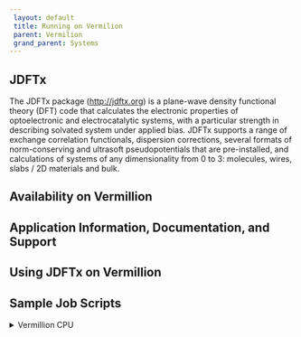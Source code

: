 ```yaml
---
 layout: default
 title: Running on Vermilion
 parent: Vermilion
 grand_parent: Systems
---
```

## JDFTx

The JDFTx package (http://jdftx.org) is a plane-wave density functional theory (DFT) code that calculates the electronic properties of optoelectronic and electrocatalytic systems, with a particular strength in describing solvated system under applied bias. JDFTx supports a range of exchange correlation functionals, dispersion corrections, several formats of norm-conserving and ultrasoft pseudopotentials that are pre-installed, and calculations of systems of any dimensionality from 0 to 3: molecules, wires, slabs / 2D materials and bulk. 

## Availability on Vermillion



## Application Information, Documentation, and Support



## Using JDFTx on Vermillion



## Sample Job Scripts

<details>
<summary>Vermillion CPU</summary>
<br>
Need to figure out how to add in script
<\details>

<details>
<summary>Vermillion GPU</summary>
<br> 
Need to figure out how to add in script
<\details>

## Building JDFTx from Source on Vermillion



The batch script given above can be modified to run VASP.

There are actually several builds of Vasp on Vermilion, including builds of VASP 5 and VASP 6.  There are scripts for running them in the directory /nopt/nrel/apps/210929a/example/vasp.  Some of these version use different environments from the one discussed above.  The script example/vasp/runvasp_4 will runs the a GPU enabled version of Vasp on 4 Vermilion GPU nodes.  This version of vasp needs to be launched using mpirun instead of srun.  

The run times and additional information can be found in the file /nopt/nrel/apps/210929a/example/vasp/versions.  The run on the GPU nodes is considerably faster than the CPU node runs.  

The data set for these runs is from a standard NREL vasp benchmark. See [https://github.nrel.gov/ESIF-Benchmarks/VASP/tree/master/bench2]() This is a system of 519 atoms (Ag504C4H10S1).

There is a NREL report that discuss running the this test case and also a smaller test case with with various setting of nodes, tasks-per-nodes and OMP_NUM_THREADS.  It can be found at: [https://github.com/NREL/HPC/tree/master/applications/vasp/Performance%20Study%202](https://github.com/NREL/HPC/tree/master/applications/vasp/Performance%20Study%202)

### Running multi-node VASP jobs on Vermilion

VASP runs faster on 1 node than on 2 nodes. In some cases, VASP runtimes on 2 nodes have been observed to be double (or more) the run times on a single node. Many issues have been reported for running VASP on multiple nodes, especially when requesting all available cores in each node. In order for MPI to work reliably on Vermilion, it is necessary to specify the interconnect network that Vermilion should use to communicate between nodes. This is documented in each of the scripts below. Different solutions exists for Open MPI and Intel MPI. The documented recommendations for setting the interconnect network have been shown to work well for multi-node jobs on 2 nodes, but aren't guaranteed to produce succesful multi-node runs on 4 nodes. 

If many cores are needed for your VASP calcualtion, it is recommended to run VASP on a singe node in the lg partition (60 cores/node), which provides the largest numbers of cores per node. 

### Setting up VASP sbatch scripts

The following sections walk through building sbatch scripts for running VASP on Vermilion, including explanations of necessary tweaks to run multi-node jobs reliably. 

- [VASP 5 (Intel MPI)](#Running-VASP-5-with-IntelMPI-on-CPUs)
- [VASP 6 (Intel MPI)](#Running-VASP-6-with-IntelMPI-on-CPUs)
- [VASP 6 (Open MPI)](#Running-VASP-6-with-OpenMPI-on-CPUs)
- [VASP 6 on GPUs](#Running-VASP-6-on-GPUs)

#### Running VASP 5 with IntelMPI on CPUs

To load a build of VASP 5 that is compatible with Intel MPI (and other necessary modules):

```
module use  /nopt/nrel/apps/220525b/level01/modules/lmod/linux-rocky8-x86_64/gcc/12.1.0/
ml vasp/5.5.4
ml intel-oneapi-mkl
ml intel-oneapi-compilers
ml intel-oneapi-mpi
```

This will give you:

```
[myuser@vs example]$ which vasp_gam
/nopt/nrel/apps/220525b/level01/install/opt/spack/linux-rocky8-zen2/gcc-12.1.0/vasp544/bin/vasp_gam
[myuser@vs example]$ which vasp_ncl
/nopt/nrel/apps/220525b/level01/install/opt/spack/linux-rocky8-zen2/gcc-12.1.0/vasp544/bin/vasp_ncl
[myuser@vs example]$ which vasp_std
/nopt/nrel/apps/220525b/level01/install/opt/spack/linux-rocky8-zen2/gcc-12.1.0/vasp544/bin/vasp_std
```

Note the directory might be different. 

In order to run on more than one node, we need to specify the network interconnect. To do so, use mpirun instead of srun. We want to use "ens7" as the interconnect. The mpirun command looks like this. 

```
I_MPI_OFI_PROVIDER=tcp mpirun -iface ens7 -np 16 vasp_std
```

For VASP calculations on a single node, srun is sufficient. However, srun and mpirun produce similar run times. To run with srun for single node calculations, use the following line.

```
srun -n 16 vasp_std
```

Then you need to add calls in your script to set up and point to your data files.  So your final script will look something like the following. Here we download data from NREL's benchmark repository.

```
#!/bin/bash
#SBATCH --job-name=vasp
#SBATCH --nodes=1
#SBATCH --time=8:00:00
##SBATCH --error=std.err
##SBATCH --output=std.out
#SBATCH --partition=sm
#SBATCH --exclusive

cat $0

hostname

source /nopt/nrel/apps/210929a/myenv.2110041605

module purge
module use  /nopt/nrel/apps/220525b/level01/modules/lmod/linux-rocky8-x86_64/gcc/12.1.0/
ml vasp/5.5.4
ml intel-oneapi-mkl
ml intel-oneapi-compilers
ml intel-oneapi-mpi

# some extra lines that have been shown to improve VASP reliability on Vermilion
ulimit -s unlimited
export UCX_TLS=tcp,self
export OMP_NUM_THREADS=1

#### wget is needed to download data
ml wget

#### get input and set it up
#### This is from an old benchmark test
#### see https://github.nrel.gov/ESIF-Benchmarks/VASP/tree/master/bench2


mkdir input

wget https://github.nrel.gov/raw/ESIF-Benchmarks/VASP/master/bench2/input/INCAR?token=AAAALJZRV4QFFTS7RC6LLGLBBV67M   -q -O INCAR
wget https://github.nrel.gov/raw/ESIF-Benchmarks/VASP/master/bench2/input/POTCAR?token=AAAALJ6E7KHVTGWQMR4RKYTBBV7SC  -q -O POTCAR
wget https://github.nrel.gov/raw/ESIF-Benchmarks/VASP/master/bench2/input/POSCAR?token=AAAALJ5WKM2QKC3D44SXIQTBBV7P2  -q -O POSCAR
wget https://github.nrel.gov/raw/ESIF-Benchmarks/VASP/master/bench2/input/KPOINTS?token=AAAALJ5YTSCJFDHUUZMZY63BBV7NU -q -O KPOINTS

# mpirun is recommended (necessary for multi-node calculations)
I_MPI_OFI_PROVIDER=tcp mpirun -iface ens7 -np 16 vasp_std

# srun can be used instead of mpirun for sinlge node calculations
# srun -n 16 vasp_std

```

#### Running VASP 6 with IntelMPI on CPUs

To load a build of VASP 6 that is compatible with Intel MPI (and other necessary modules):

```
source /nopt/nrel/apps/210929a/myenv.2110041605 
ml vaspintel
ml intel-oneapi-mkl
ml intel-oneapi-compilers
ml intel-oneapi-mpi
```

This will give you:

```
[myuser@vs example]$ which vasp_gam
/nopt/nrel/apps/210929a/level01/linux-centos8-zen2/gcc-9.4.0/vaspintel-1.0-dwljo4wr6xcrgxqaq7pz35yqfxdxxsq4/bin/vasp_gam
[myuser@vs example]$ which vasp_ncl
/nopt/nrel/apps/210929a/level01/linux-centos8-zen2/gcc-9.4.0/vaspintel-1.0-dwljo4wr6xcrgxqaq7pz35yqfxdxxsq4/bin/vasp_ncl
[myuser@vs example]$ which vasp_std
/nopt/nrel/apps/210929a/level01/linux-centos8-zen2/gcc-9.4.0/vaspintel-1.0-dwljo4wr6xcrgxqaq7pz35yqfxdxxsq4/bin/vasp_std
```

Note the directory might be different. 

In order to run on more than one node, we need to specify the network interconnect. To do so, use mpirun instead of srun. We want to use "ens7" as the interconnect. The mpirun command looks like this. 

```
I_MPI_OFI_PROVIDER=tcp mpirun -iface ens7 -np 16 vasp_std
```

For VASP calculations on a single node, srun is sufficient. However, srun and mpirun produce similar run times. To run with srun for single node calculations, use the following line.

```
srun -n 16 vasp_std
```

Then you need to add calls in your script to set up and point to your data files.  So your final script will look something like the following. Here we download data from NREL's benchmark repository.

```
#!/bin/bash
#SBATCH --job-name=vasp
#SBATCH --nodes=1
#SBATCH --time=8:00:00
##SBATCH --error=std.err
##SBATCH --output=std.out
#SBATCH --partition=sm
#SBATCH --exclusive

cat $0

hostname

source /nopt/nrel/apps/210929a/myenv.2110041605

module purge
source /nopt/nrel/apps/210929a/myenv.2110041605 
ml intel-oneapi-mkl
ml intel-oneapi-compilers
ml intel-oneapi-mpi
ml vaspintel

# some extra lines that have been shown to improve VASP reliability on Vermilion
ulimit -s unlimited
export UCX_TLS=tcp,self
export OMP_NUM_THREADS=1

#### wget is needed to download data
ml wget

#### get input and set it up
#### This is from an old benchmark test
#### see https://github.nrel.gov/ESIF-Benchmarks/VASP/tree/master/bench2


mkdir input

wget https://github.nrel.gov/raw/ESIF-Benchmarks/VASP/master/bench2/input/INCAR?token=AAAALJZRV4QFFTS7RC6LLGLBBV67M   -q -O INCAR
wget https://github.nrel.gov/raw/ESIF-Benchmarks/VASP/master/bench2/input/POTCAR?token=AAAALJ6E7KHVTGWQMR4RKYTBBV7SC  -q -O POTCAR
wget https://github.nrel.gov/raw/ESIF-Benchmarks/VASP/master/bench2/input/POSCAR?token=AAAALJ5WKM2QKC3D44SXIQTBBV7P2  -q -O POSCAR
wget https://github.nrel.gov/raw/ESIF-Benchmarks/VASP/master/bench2/input/KPOINTS?token=AAAALJ5YTSCJFDHUUZMZY63BBV7NU -q -O KPOINTS

# mpirun is recommended (necessary for multi-node calculations)
I_MPI_OFI_PROVIDER=tcp mpirun -iface ens7 -np 16 vasp_std

# srun can be used instead of mpirun for sinlge node calculations
# srun -n 16 vasp_std

```

#### Running VASP 6 with OpenMPI on CPUs

To load a build of VASP 6 that is compatible with Open MPI:

```
source /nopt/nrel/apps/210929a/myenv.2110041605
ml vasp
```

This will give you:

```
[myuser@vs example]$ which vasp_gam
/nopt/nrel/apps/123456a/level02/gcc-9.4.0/vasp-6.1.1/bin/vasp_gam
[myuser@vs example]$ which vasp_ncl
/nopt/nrel/apps/123456a/level02/gcc-9.4.0/vasp-6.1.1/bin/vasp_ncl
[myuser@vs example]$ which vasp_std
/nopt/nrel/apps/123456a/level02/gcc-9.4.0/vasp-6.1.1/bin/vasp_std
```

Note the directory might be different. 

In order to specify the network interconnect, we need to set the OMPI_MCA_param variable. We want to use "ens7" as the interconnect.

```
module use /nopt/nrel/apps/220525b/level01/modules/lmod/linux-rocky8-x86_64/gcc/12.1.0
module load openmpi
OMPI_MCA_param="btl_tcp_if_include ens7"
```

Then you need to add calls in your script to set up and point to your data files.  So your final script will look something like the following. Here we download data from NREL's benchmark repository.

```
#!/bin/bash
#SBATCH --job-name=vasp
#SBATCH --nodes=1
#SBATCH --time=8:00:00
##SBATCH --error=std.err
##SBATCH --output=std.out
#SBATCH --partition=sm
#SBATCH --exclusive

cat $0

hostname

source /nopt/nrel/apps/210929a/myenv.2110041605

module purge
ml gcc
ml vasp

# some extra lines that have been shown to improve VASP reliability on Vermilion
ulimit -s unlimited
export UCX_TLS=tcp,self
export OMP_NUM_THREADS=1

# lines to set "ens7" as the interconnect network
module use /nopt/nrel/apps/220525b/level01/modules/lmod/linux-rocky8-x86_64/gcc/12.1.0
module load openmpi
OMPI_MCA_param="btl_tcp_if_include ens7"

#### wget is needed to download data
ml wget

#### get input and set it up
#### This is from an old benchmark test
#### see https://github.nrel.gov/ESIF-Benchmarks/VASP/tree/master/bench2


mkdir input

wget https://github.nrel.gov/raw/ESIF-Benchmarks/VASP/master/bench2/input/INCAR?token=AAAALJZRV4QFFTS7RC6LLGLBBV67M   -q -O INCAR
wget https://github.nrel.gov/raw/ESIF-Benchmarks/VASP/master/bench2/input/POTCAR?token=AAAALJ6E7KHVTGWQMR4RKYTBBV7SC  -q -O POTCAR
wget https://github.nrel.gov/raw/ESIF-Benchmarks/VASP/master/bench2/input/POSCAR?token=AAAALJ5WKM2QKC3D44SXIQTBBV7P2  -q -O POSCAR
wget https://github.nrel.gov/raw/ESIF-Benchmarks/VASP/master/bench2/input/KPOINTS?token=AAAALJ5YTSCJFDHUUZMZY63BBV7NU -q -O KPOINTS

srun --mpi=pmi2 -n 16 vasp_std

```

#### Running VASP 6 on GPUs

VASP can also be run on Vermilion's GPUs. To do this we need to add a few #SBATCH lines at the top of the script to assign the job to run in the gpu partition and to set the gpu binding. The --gpu-bind flag requires 1 set of "0,1" for each node used. 

```
#SBATCH --nodes=2
#SBATCH --partition=gpu
#SBATCH --gpu-bind=map_gpu:0,1,0,1
```

A gpu build of VASP can be accessed by adding the following path to your PATH variable.

```
export PATH=/projects/hpcapps/tkaiser2/vasp/6.3.1/nvhpc_acc:$PATH
```

This will give you:

```
[myuser@vs example]$ which vasp_gam
/projects/hpcapps/tkaiser2/vasp/6.3.1/nvhpc_acc/vasp_gam
[myuser@vs example]$ which vasp_ncl
/projects/hpcapps/tkaiser2/vasp/6.3.1/nvhpc_acc/vasp_ncl
[myuser@vs example]$ which vasp_std
/projects/hpcapps/tkaiser2/vasp/6.3.1/nvhpc_acc/vasp_std
```

Instead of srun, use mpirun to run VASP on GPUs. Since Vermilion only has 1 GPU per node, it's important to make sure you are only requesting 1 task per node by setting -npernode 1. 

```
mpirun -npernode 1 vasp_std > vasp.$SLURM_JOB_ID
```

There's a few more modules needed to run VASP on GPUs, and two library variables need to be set. We can modify the VASP CPU script to include lines to load the modules, set library variables and make the changes outlined above. The final script will look something like this.

```
#!/bin/bash
#SBATCH --job-name=vasp
#SBATCH --nodes=2
#SBATCH --time=1:00:00
##SBATCH --error=std.err
##SBATCH --output=std.out
#SBATCH --partition=gpu
#SBATCH --gpu-bind=map_gpu:0,1,0,1
#SBATCH --exclusive

cat $0

hostname

#load necessary modules and set library paths
module use  /nopt/nrel/apps/220421a/modules/lmod/linux-rocky8-x86_64/gcc/11.3.0/
ml nvhpc
ml gcc
ml fftw
export LD_LIBRARY_PATH=/nopt/nrel/apps//220421a/install/opt/spack/linux-rocky8-zen2/gcc-11.3.0/nvhpc-22.2-ruzrtpyewnnrif6s7w7rehvpk7jimdrd/Linux_x86_64/22.2/compilers/extras/qd/lib:$LD_LIBRARY_PATH
export LD_LIBRARY_PATH=/nopt/nrel/apps//220421a/install/opt/spack/linux-rocky8-zen2/gcc-11.3.0/gcc-11.3.0-c3u46uvtuljfuqimb4bgywoz6oynridg/lib64:$LD_LIBRARY_PATH

#add a path to the gpu build of VASP to your script
export PATH=/projects/hpcapps/tkaiser2/vasp/6.3.1/nvhpc_acc:$PATH

#### wget is needed to download data
ml wget

#### get input and set it up
#### This is from an old benchmark test
#### see https://github.nrel.gov/ESIF-Benchmarks/VASP/tree/master/bench2


mkdir input

wget https://github.nrel.gov/raw/ESIF-Benchmarks/VASP/master/bench2/input/INCAR?token=AAAALJZRV4QFFTS7RC6LLGLBBV67M   -q -O INCAR
wget https://github.nrel.gov/raw/ESIF-Benchmarks/VASP/master/bench2/input/POTCAR?token=AAAALJ6E7KHVTGWQMR4RKYTBBV7SC  -q -O POTCAR
wget https://github.nrel.gov/raw/ESIF-Benchmarks/VASP/master/bench2/input/POSCAR?token=AAAALJ5WKM2QKC3D44SXIQTBBV7P2  -q -O POSCAR
wget https://github.nrel.gov/raw/ESIF-Benchmarks/VASP/master/bench2/input/KPOINTS?token=AAAALJ5YTSCJFDHUUZMZY63BBV7NU -q -O KPOINTS

mpirun -npernode 1 vasp_std > vasp.$SLURM_JOB_ID
```


